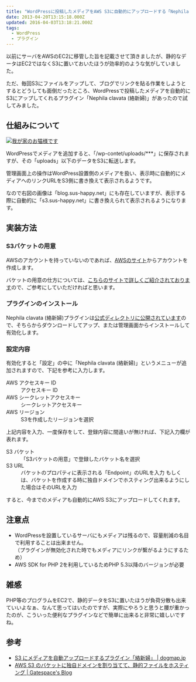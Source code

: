 ```yaml
---
title: "WordPressに投稿したメディアをAWS S3に自動的にアップロードする「Nephila clavata (絡新婦)」をインストールしてみた"
date: 2013-04-20T13:15:18.000Z
updated: 2016-04-03T13:18:21.000Z
tags: 
  - WordPress
  - プラグイン
---
```


以前にサーバをAWSのEC2に移管した旨を記載させて頂きましたが、静的なデータはEC2ではなくS3に置いておいたほうが効率的のような気がしていました。

ただ、毎回S3にファイルをアップして、ブログでリンクを貼る作業をしようとするとどうしても面倒だったところ、WordPressで投稿したメディアを自動的にS3にアップしてくれるプラグイン「Nephila clavata (絡新婦)」があったので試してみました。


## 仕組みについて

[![我が家のお猫様です](/content/images/2016/04/photo.jpg)](/content/images/2016/04/photo.jpg)

WordPressでメディアを追加すると、「/wp-contet/uploads/***」に保存されますが、その「uploads」以下のデータをS3に転送します。

管理画面上の操作はWordPress設置側のメディアを扱い、表示時に自動的にメディアへのリンクURLをS3側に書き換えて表示されるようです。

なので右図の画像は「blog.sus-happy.net」にも存在していますが、表示する際に自動的に「s3.sus-happy.net」に書き換えられて表示されるようになります。


## 実装方法

### S3バケットの用意

AWSのアカウントを持っていないのであれば、[AWSのサイト](http://aws.amazon.com/jp/)からアカウントを作成します。

バケットの用意の仕方については、[こちらのサイトで詳しくご紹介されております](http://gatespace.jp/2013/03/05/aws-s3-static-site/)ので、ご参考にしていただければと思います。

### プラグインのインストール

Nephila clavata (絡新婦)プラグインは[公式ディレクトリに公開されています](http://wordpress.org/extend/plugins/nephila-clavata/)ので、そちらからダウンロードしてアップ、または管理画面からインストールして有効化します。

### 設定内容

有効化すると「設定」の中に「Nephila clavata (絡新婦)」というメニューが追加されますので、下記を参考に入力します。

<dl><dt>AWS アクセスキー ID</dt><dd>アクセスキー ID</dd><dt>AWS シークレットアクセスキー</dt><dd>シークレットアクセスキー</dd><dt>AWS リージョン</dt><dd>S3を作成したリージョンを選択</dd></dl>上記内容を入力、一度保存をして、登録内容に間違いが無ければ、下記入力欄が表れます。

<dl><dt>S3 バケット</dt><dd>「S3バケットの用意」で登録したバケット名を選択</dd><dt>S3 URL</dt><dd>バケットのプロパティに表示される「Endpoint」のURLを入力  
 もしくは、バケットを作成する時に独自ドメインでホスティング出来るようにした場合はそのURLを入力</dd></dl>すると、今までのメディアも自動的にAWS S3にアップロードしてくれます。


## 注意点

- WordPressを設置しているサーバにもメディアは残るので、容量削減の名目で利用することは出来ません。  
 （プラグインが無効化された時でもメディアにリンクが繋がるようにするため）
- AWS SDK for PHP 2を利用しているためPHP 5.3以降のバージョンが必要


## 雑感

PHP等のプログラムをEC2で、静的データをS3に置いたほうが負荷分散も出来ていいよなぁ、なんて思ってはいたのですが、実際にやろうと思うと腰が重かったのが、こういった便利なプラグインなどで簡単に出来ると非常に嬉しいですね。


## 参考

- [S3 にメディアを自動アップロードするプラグイン「絡新婦」 | dogmap.jp](http://dogmap.jp/2013/03/01/nephila-clavata/)
- [AWS S3 のバケットに独自ドメインを割り当てて、静的ファイルをホスティング | Gatespace's Blog](http://gatespace.jp/2013/03/05/aws-s3-static-site/)